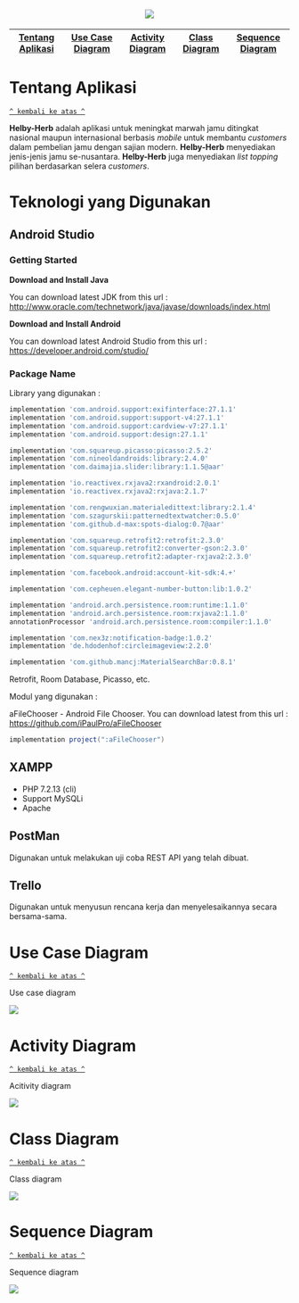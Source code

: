 <h1 align="center"><img src="documentation/logo.png"></h1>

[Tentang Aplikasi](#tentang-aplikasi) | [Use Case Diagram](#use-case-diagram) | [Activity Diagram](#activity-diagram) | [Class Diagram](#class-diagram) | [Sequence Diagram](#sequence-diagram)
:---:|:---:|:---:|:---:|:---:



# Tentang Aplikasi
[`^ kembali ke atas ^`](#)

**Helby-Herb** adalah aplikasi untuk meningkat marwah jamu ditingkat nasional maupun internasional berbasis *mobile* untuk membantu *customers* dalam pembelian jamu dengan sajian modern. **Helby-Herb** menyediakan jenis-jenis jamu se-nusantara. **Helby-Herb** juga menyediakan *list* *topping* pilihan berdasarkan selera *customers*.


# Teknologi yang Digunakan
## Android Studio
### Getting Started

**Download and Install Java**

You can download latest JDK from this url : http://www.oracle.com/technetwork/java/javase/downloads/index.html

**Download and Install Android**

You can download latest Android Studio from this url : https://developer.android.com/studio/

### Package Name
Library yang digunakan :

```groovy
implementation 'com.android.support:exifinterface:27.1.1'
implementation 'com.android.support:support-v4:27.1.1'
implementation 'com.android.support:cardview-v7:27.1.1'
implementation 'com.android.support:design:27.1.1'

implementation 'com.squareup.picasso:picasso:2.5.2'
implementation 'com.nineoldandroids:library:2.4.0'
implementation 'com.daimajia.slider:library:1.1.5@aar'

implementation 'io.reactivex.rxjava2:rxandroid:2.0.1'
implementation 'io.reactivex.rxjava2:rxjava:2.1.7'

implementation 'com.rengwuxian.materialedittext:library:2.1.4'
implementation 'com.szagurskii:patternedtextwatcher:0.5.0'
implementation 'com.github.d-max:spots-dialog:0.7@aar'

implementation 'com.squareup.retrofit2:retrofit:2.3.0'
implementation 'com.squareup.retrofit2:converter-gson:2.3.0'
implementation 'com.squareup.retrofit2:adapter-rxjava2:2.3.0'

implementation 'com.facebook.android:account-kit-sdk:4.+'

implementation 'com.cepheuen.elegant-number-button:lib:1.0.2'

implementation 'android.arch.persistence.room:runtime:1.1.0'
implementation 'android.arch.persistence.room:rxjava2:1.1.0'
annotationProcessor 'android.arch.persistence.room:compiler:1.1.0'

implementation 'com.nex3z:notification-badge:1.0.2'
implementation 'de.hdodenhof:circleimageview:2.2.0'

implementation 'com.github.mancj:MaterialSearchBar:0.8.1'
```
Retrofit, Room Database, Picasso, etc.

Modul yang digunakan :

aFileChooser - Android File Chooser. You can download latest from this url : https://github.com/iPaulPro/aFileChooser

```groovy
implementation project(":aFileChooser")
```
## XAMPP
* PHP 7.2.13 (cli) 
* Support MySQLi
* Apache

## PostMan
Digunakan untuk melakukan uji coba REST API yang telah dibuat.
## Trello
Digunakan untuk menyusun rencana kerja dan menyelesaikannya secara bersama-sama.

# Use Case Diagram
[`^ kembali ke atas ^`](#)

Use case diagram

<img src="documentation/Use_Case_Diagram.jpg">


# Activity Diagram
[`^ kembali ke atas ^`](#)

Acitivity diagram

<img src="documentation/Activity_Diagram.png">

# Class Diagram
[`^ kembali ke atas ^`](#)

Class diagram

<img src="documentation/Class_Diagram.png">

# Sequence Diagram
[`^ kembali ke atas ^`](#)

Sequence diagram

<img src="documentation/Sequence_Diagram.png">